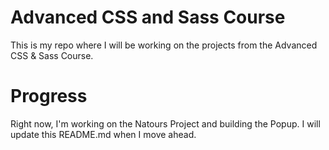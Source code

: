 # Advanced CSS and Sass Course
This is my repo where I will be working on the projects from the Advanced CSS &amp; Sass Course. 


# Progress
Right now, I'm working on the Natours Project and building the Popup. I will update this README.md when I move ahead. 
